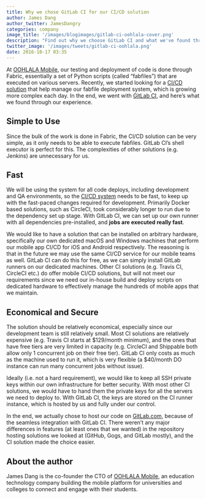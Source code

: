 ```yaml
---
title: Why we chose GitLab CI for our CI/CD solution
author: James Dang
author_twitter: JamesDangry
categories: company
image_title: '/images/blogimages/gitlab-ci-oohlala-cover.png'
description: "Find out why we choose GitLab CI and what we've found through our experience using it."
twitter_image: '/images/tweets/gitlab-ci-oohlala.png'
date: 2016-10-17 03:35
---
```



At [OOHLALA Mobile][oohlala], our testing and deployment of code is done
through Fabric, essentially a set of Python scripts (called “fabfiles”) that
are executed on various servers. Recently, we started looking for a [CI/CD solution][ci-cd]
that help manage our fabfile deployment system, which is growing
more complex each day. In the end, we went with [GitLab CI][gitlab-ci], and here’s what we
found through our experience.

## Simple to Use
Since the bulk of the work is done in Fabric, the CI/CD solution can be very simple,
as it only needs to be able to execute fabfiles. GitLab CI’s shell executor is perfect
for this. The complexities of other solutions (e.g. Jenkins) are unnecessary for us.

## Fast

We will be using the system for all code deploys, including development and QA environments,
so the [CI/CD system](/topics/ci-cd/) needs to be fast, to keep up with the fast-paced changes required for
development. Primarily Docker based solutions, such as CircleCI, took considerably longer
to run due to the dependency set up stage. With GitLab CI, we can set up our own runner
with all dependencies pre-installed, and **jobs are executed really fast**.

We would like to have a solution that can be installed on arbitrary hardware, specifically
our own dedicated macOS and Windows machines that perform our mobile app CI/CD for iOS and
Android respectively. The reasoning is that in the future we may use the same CI/CD service
for our mobile teams as well. GitLab CI can do this for free, as we can simply install GitLab
runners on our dedicated machines. Other CI solutions (e.g. Travis CI, CircleCI etc.)
do offer mobile CI/CD solutions, but will not meet our requirements since we need our in-house
build and deploy scripts on dedicated hardware to effectively manage the hundreds of mobile apps that we maintain.

## Economical and Secure

The solution should be relatively economical, especially since our development team
is still relatively small. Most CI solutions are relatively expensive (e.g. Travis
CI starts at $129/month minimum), and the ones that have free tiers are very
limited in capacity (e.g. CircleCI and Shippable both allow only 1 concurrent
job on their free tier). GitLab CI only costs as much as the machine used to run it,
which is very flexible (a $40/month DO instance can run many concurrent jobs without issue).

Ideally (i.e. not a hard requirement), we would like to keep all SSH private keys
within our own infrastructure for better security. With most other CI solutions,
we would have to hand them the private keys for all the servers we need to deploy to.
With GitLab CI, the keys are stored on the CI runner instance, which is hosted by us
and fully under our control.

In the end, we actually chose to host our code on [GitLab.com][gitlab-com], because of the seamless
integration with GitLab CI. There weren’t any major differences in features
(at least ones that we wanted) in the repository hosting solutions we looked at
(GitHub, Gogs, and GitLab mostly), and the CI solution made the choice easier.

## About the author

James Dang is the co-founder the CTO of [OOHLALA Mobile][oohlala], an education technology
company building the mobile platform for universities and colleges to connect and
engage with their students.

<!-- identifiers -->

[ci-cd]: /blog/2016/08/05/continuous-integration-delivery-and-deployment-with-gitlab/
[gitlab-ci]: /stages-devops-lifecycle/continuous-integration/
[gitlab-com]: https://gitlab.com/
[oohlala]: https://oohlalamobile.com/
[oohlala-jobs]: https://oohlalamobile.com/jobs/
